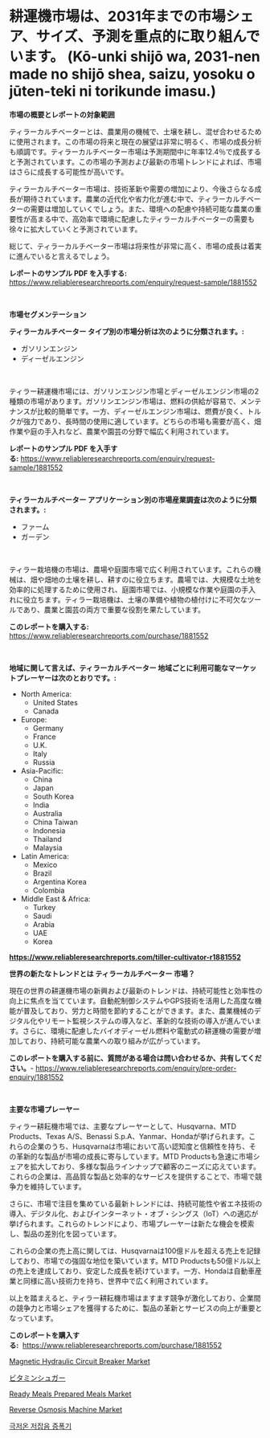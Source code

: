 <p><h1>耕運機市場は、2031年までの市場シェア、サイズ、予測を重点的に取り組んでいます。 (Kō-unki shijō wa, 2031-nen made no shijō shea, saizu, yosoku o jūten-teki ni torikunde imasu.)</h1></p><p><strong>市場の概要とレポートの対象範囲</strong></p>
<p><p>ティラーカルチベーターとは、農業用の機械で、土壌を耕し、混ぜ合わせるために使用されます。この市場の将来と現在の展望は非常に明るく、市場の成長分析も順調です。ティラーカルチベーター市場は予測期間中に年率12.4％で成長すると予測されています。この市場の予測および最新の市場トレンドによれば、市場はさらに成長する可能性が高いです。</p><p>ティラーカルチベーター市場は、技術革新や需要の増加により、今後さらなる成長が期待されています。農業の近代化や省力化が進む中で、ティラーカルチベーターの需要は増加していくでしょう。また、環境への配慮や持続可能な農業の重要性が高まる中で、高効率で環境に配慮したティラーカルチベーターの需要も徐々に拡大していくと予測されています。</p><p>総じて、ティラーカルチベーター市場は将来性が非常に高く、市場の成長は着実に進んでいると言えるでしょう。</p></p>
<p><strong>レポートのサンプル PDF を入手する:</strong> <a href="https://www.reliableresearchreports.com/enquiry/request-sample/1881552">https://www.reliableresearchreports.com/enquiry/request-sample/1881552</a></p>
<p>&nbsp;</p>
<p><strong>市場セグメンテーション</strong></p>
<p><strong>ティラーカルチベーター タイプ別の市場分析は次のように分類されます。:</strong></p>
<p><ul><li>ガソリンエンジン</li><li>ディーゼルエンジン</li></ul></p>
<p>&nbsp;</p>
<p><p>ティラー耕運機市場には、ガソリンエンジン市場とディーゼルエンジン市場の2種類の市場があります。ガソリンエンジン市場は、燃料の供給が容易で、メンテナンスが比較的簡単です。一方、ディーゼルエンジン市場は、燃費が良く、トルクが強力であり、長時間の使用に適しています。どちらの市場も需要が高く、畑作業や庭の手入れなど、農業や園芸の分野で幅広く利用されています。</p></p>
<p><strong>レポートのサンプル PDF を入手する:</strong>&nbsp;<a href="https://www.reliableresearchreports.com/enquiry/request-sample/1881552">https://www.reliableresearchreports.com/enquiry/request-sample/1881552</a></p>
<p>&nbsp;</p>
<p><strong> ティラーカルチベーター アプリケーション別の市場産業調査は次のように分類されます。:</strong></p>
<p><ul><li>ファーム</li><li>ガーデン</li></ul></p>
<p>&nbsp;</p>
<p><p>ティラー栽培機の市場は、農場や庭園市場で広く利用されています。これらの機械は、畑や畑地の土壌を耕し、耕すのに役立ちます。農場では、大規模な土地を効率的に処理するために使用され、庭園市場では、小規模な作業や庭園の手入れに役立ちます。ティラー栽培機は、土壌の準備や植物の植付けに不可欠なツールであり、農業と園芸の両方で重要な役割を果たしています。</p></p>
<p><strong>このレポートを購入する:</strong>&nbsp; <a href="https://www.reliableresearchreports.com/purchase/1881552">https://www.reliableresearchreports.com/purchase/1881552</a></p>
<p>&nbsp;</p>
<p><strong>地域に関して言えば、ティラーカルチベーター 地域ごとに利用可能なマーケットプレーヤーは次のとおりです。:</strong></p>
<p><ul>
    <li>
        North America:
        <ul>
            <li>United States</li>
            <li>Canada</li>
        </ul>
    </li>
    <li>
        Europe:
        <ul>
            <li>Germany</li>
            <li>France</li>
            <li>U.K.</li>
            <li>Italy</li>
            <li>Russia</li>
        </ul>
    </li>
    <li>
        Asia-Pacific:
        <ul>
            <li>China</li>
            <li>Japan</li>
            <li>South Korea</li>
            <li>India</li>
            <li>Australia</li>
            <li>China Taiwan</li>
            <li>Indonesia</li>
            <li>Thailand</li>
            <li>Malaysia</li>
        </ul>
    </li>
    <li>
        Latin America:
        <ul>
            <li>Mexico</li>
            <li>Brazil</li>
            <li>Argentina Korea</li>
            <li>Colombia</li>
        </ul>
    </li>
    <li>
        Middle East & Africa:
        <ul>
            <li>Turkey</li>
            <li>Saudi</li>
            <li>Arabia</li>
            <li>UAE</li>
            <li>Korea</li>
        </ul>
    </li>
    </ul></p>
<p><strong><a href="https://www.reliableresearchreports.com/tiller-cultivator-r1881552">https://www.reliableresearchreports.com/tiller-cultivator-r1881552</a></strong>&nbsp;</p>
<p><strong>世界の新たなトレンドとは ティラーカルチベーター 市場？</strong></p>
<p><p>現在の世界の耕運機市場の新興および最新のトレンドは、持続可能性と効率性の向上に焦点を当てています。自動舵制御システムやGPS技術を活用した高度な機能が普及しており、労力と時間を節約することができます。また、農業機械のデジタル化やリモート監視システムの導入など、革新的な技術の導入が進んでいます。さらに、環境に配慮したバイオディーゼル燃料や電動式の耕運機の需要が増加しており、持続可能な農業への取り組みが広がっています。</p></p>
<p><strong>このレポートを購入する前に、質問がある場合は問い合わせるか、共有してください。</strong>- <a href="https://www.reliableresearchreports.com/enquiry/pre-order-enquiry/1881552">https://www.reliableresearchreports.com/enquiry/pre-order-enquiry/1881552</a></p>
<p>&nbsp;</p>
<p><strong>主要な市場プレーヤー</strong></p>
<p><p>ティラー耕耘機市場では、主要なプレーヤーとして、Husqvarna、MTD Products、Texas A/S、Benassi S.p.A、Yanmar、Hondaが挙げられます。これらの企業のうち、Husqvarnaは市場において高い認知度と信頼性を持ち、その革新的な製品が市場の成長に寄与しています。MTD Productsも急速に市場シェアを拡大しており、多様な製品ラインナップで顧客のニーズに応えています。これらの企業は、高品質な製品と効率的なサービスを提供することで、市場で競争力を維持しています。</p><p>さらに、市場で注目を集めている最新トレンドには、持続可能性や省エネ技術の導入、デジタル化、およびインターネット・オブ・シングス（IoT）への適応が挙げられます。これらのトレンドにより、市場プレーヤーは新たな機会を模索し、製品の差別化を図っています。</p><p>これらの企業の売上高に関しては、Husqvarnaは100億ドルを超える売上を記録しており、市場での強固な地位を築いています。MTD Productsも50億ドル以上の売上を達成しており、安定した成長を続けています。一方、Hondaは自動車産業と同様に高い技術力を持ち、世界中で広く利用されています。</p><p>以上を踏まえると、ティラー耕耘機市場はますます競争が激化しており、企業間の競争力と市場シェアを獲得するために、製品の革新とサービスの向上が重要となっています。</p></p>
<p><strong>このレポートを購入する:</strong>&nbsp;&nbsp;<a href="https://www.reliableresearchreports.com/purchase/1881552">https://www.reliableresearchreports.com/purchase/1881552</a></p>
<p><p><a href="https://www.linkedin.com/pulse/magnetic-hydraulic-circuit-breaker-market-trends-analysis-n4wmc?trackingId=Cbyt3hYiIVqksaszzFCM2A%3D%3D">Magnetic Hydraulic Circuit Breaker Market</a></p><p><a href="https://github.com/zjkmgcs938405/Market-Research-Report-List-2/blob/main/149055275684.md">ビタミンシュガー</a></p><p><a href="https://github.com/lataunyatinikmelvin59ilbd0dv/Market-Research-Report-List-2/blob/main/ready-meals-prepared-meals-market.md">Ready Meals Prepared Meals Market</a></p><p><a href="https://www.linkedin.com/pulse/reverse-osmosis-machine-market-comprehensive-assessment-type-zn4cf?trackingId=W3%2F9sSBgNOHgZqw6V5SzSQ%3D%3D">Reverse Osmosis Machine Market</a></p><p><a href="https://medium.com/@stanleylyittle554467/%EC%A0%80%EC%98%A8%EC%A0%80%EC%9E%A1%EC%9D%8C-%EC%A6%9D%ED%8F%AD%EA%B8%B0-%EC%8B%9C%EC%9E%A5%EC%9D%80-%EC%8B%9C%EC%9E%A5-%EC%A0%90%EC%9C%A0%EC%9C%A8-%EA%B7%9C%EB%AA%A8-%EB%B0%8F-2031%EB%85%84%EA%B9%8C%EC%A7%80-%EC%98%88%EC%83%81%EB%90%98%EB%8A%94-%EC%98%88%EC%B8%A1%EC%97%90-%EC%B4%88%EC%A0%90%EC%9D%84-%EB%A7%9E%EC%B6%A5%EB%8B%88%EB%8B%A4-0a92c078cb02">극저온 저잡음 증폭기</a></p></p>